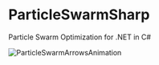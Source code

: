 # ParticleSwarmSharp
Particle Swarm Optimization for .NET in C#

![ParticleSwarmArrowsAnimation](https://user-images.githubusercontent.com/9989813/209844808-d145cb49-03e2-4dc2-877b-06662ab04859.gif)
